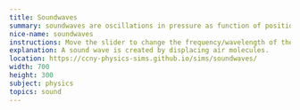 ```yaml
---
title: Soundwaves
summary: soundwaves are oscillations in pressure as function of position and time.
nice-name: soundwaves
instructions: Move the slider to change the frequency/wavelength of the soundwave. Follow a particular molecule to see that it undergoes oscillatory motion, not linear translation.
explanation: A sound wave is created by displacing air molecules.
location: https://ccny-physics-sims.github.io/sims/soundwaves/
width: 700
height: 300
subject: physics
topics: sound
---
```

